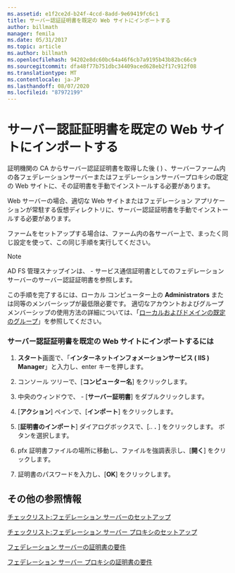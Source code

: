 ```yaml
---
ms.assetid: e1f2ce2d-b24f-4ccd-8add-9e69419fc6c1
title: サーバー認証証明書を既定の Web サイトにインポートする
author: billmath
manager: femila
ms.date: 05/31/2017
ms.topic: article
ms.author: billmath
ms.openlocfilehash: 94202e8dc60bc64a46f6cb7a9195b43b82bc66c9
ms.sourcegitcommit: dfa48f77b751dbc34409aced628eb2f17c912f08
ms.translationtype: MT
ms.contentlocale: ja-JP
ms.lasthandoff: 08/07/2020
ms.locfileid: "87972199"
---
```

# <a name="import-a-server-authentication-certificate-to-the-default-web-site"></a>サーバー認証証明書を既定の Web サイトにインポートする

証明機関の CA からサーバー認証証明書を取得した後 \( \) 、サーバーファーム内の各フェデレーションサーバーまたはフェデレーションサーバープロキシの既定の Web サイトに、その証明書を手動でインストールする必要があります。

Web サーバーの場合、適切な Web サイトまたはフェデレーション アプリケーションが常駐する仮想ディレクトリに、サーバー認証証明書を手動でインストールする必要があります。

ファームをセットアップする場合は、ファーム内の各サーバー上で、まったく同じ設定を使って、この同じ手順を実行してください。

> [!NOTE]
> AD FS 管理スナップインは、 \- サービス通信証明書としてのフェデレーションサーバーのサーバー認証証明書を参照します。

この手順を完了するには、ローカル コンピューター上の **Administrators** または同等のメンバーシップが最低限必要です。  適切なアカウントおよびグループメンバーシップの使用方法の詳細については、「[ローカルおよびドメインの既定のグループ](https://go.microsoft.com/fwlink/?LinkId=83477)」を参照してください。

### <a name="to-import-a-server-authentication-certificate-to-the-default-web-site"></a>サーバー認証証明書を既定の Web サイトにインポートするには

1.  **スタート**画面で、「**インターネットインフォメーションサービス \( IIS \) Manager**」と入力し、enter キーを押します。

2.  コンソール ツリーで、[**コンピューター名**] をクリックします。

3.  中央のウィンドウで、 \- [**サーバー証明書**] をダブルクリックします。

4.  [**アクション**] ペインで、[**インポート**] をクリックします。

5.  [**証明書のインポート**] ダイアログボックスで、[.. **.** ] をクリックします。 ボタンを選択します。

6.  pfx 証明書ファイルの場所に移動し、ファイルを強調表示し、[**開く**] をクリックします。

7.  証明書のパスワードを入力し、[**OK**] をクリックします。

## <a name="additional-references"></a>その他の参照情報
[チェックリスト:フェデレーション サーバーのセットアップ](Checklist--Setting-Up-a-Federation-Server.md)

[チェックリスト:フェデレーション サーバー プロキシのセットアップ](Checklist--Setting-Up-a-Federation-Server-Proxy.md)

[フェデレーション サーバーの証明書の要件](../design/certificate-requirements-for-federation-servers.md)

[フェデレーション サーバー プロキシの証明書の要件](/previous-versions/windows/it-pro/windows-server-2012-R2-and-2012/dd807054(v=ws.11))


